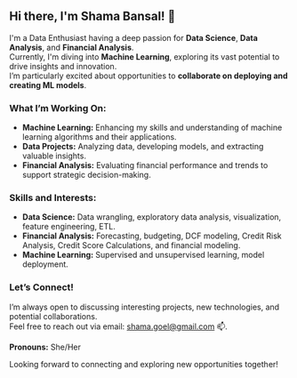 ## Hi there, I'm Shama Bansal! 👋

I'm a Data Enthusiast having a deep passion for **Data Science**, **Data Analysis**, and **Financial Analysis**.<br>
Currently, I'm diving into **Machine Learning**, exploring its vast potential to drive insights and innovation. <br>
I’m particularly excited about opportunities to **collaborate on deploying and creating ML models**.

### What I’m Working On:
- **Machine Learning:** Enhancing my skills and understanding of machine learning algorithms and their applications.
- **Data Projects:** Analyzing data, developing models, and extracting valuable insights.
- **Financial Analysis:** Evaluating financial performance and trends to support strategic decision-making.

### Skills and Interests:
- **Data Science:** Data wrangling, exploratory data analysis, visualization, feature engineering, ETL.
- **Financial Analysis:** Forecasting, budgeting, DCF modeling, Credit Risk Analysis, Credit Score Calculations, and financial modeling.
- **Machine Learning:** Supervised and unsupervised learning, model deployment.

### Let’s Connect!
I’m always open to discussing interesting projects, new technologies, and potential collaborations. <br>
Feel free to reach out via email: [shama.goel@gmail.com](mailto:shama.goel@gmail.com) 📫. 

**Pronouns:** She/Her

Looking forward to connecting and exploring new opportunities together!
 

<!---
shamabansal17/shamabansal17 is a ✨ special ✨ repository because its `README.md` (this file) appears on your GitHub profile.
You can click the Preview link to take a look at your changes.
--->
